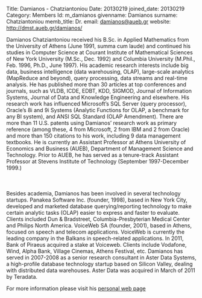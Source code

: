 Title: Damianos - Chatziantoniou
Date: 20130219
joined_date: 20130219
Category: Members 
Id: m_damianos
givenname: Damianos
surname: Chatziantoniou
memb_title: Dr.
email: damianos@aueb.gr
website: http://dmst.aueb.gr/damianos/
<p>
Damianos Chatziantoniou received his B.Sc. in Applied Mathematics from the University of 
Athens (June 1991, summa cum laude) and continued his studies in Computer Science at 
Courant Institute of Mathematical Sciences of New York University (M.Sc., Dec. 1992) and 
Columbia University (M.Phil., Feb. 1996, Ph.D., June 1997). His academic research interests
include big data, business intelligence (data warehousing, OLAP), large-scale analytics
(MapReduce and beyond), query processing, data streams and real-time analysis. He has 
published more than 30 articles at top conferences and journals, such as VLDB, ICDE, EDBT, 
KDD, SIGMOD, Journal of Information Systems, Journal of Data and Knowledge Engineering and 
elsewhere. His research work has influenced Microsoft’s SQL Server (query processor), 
Oracle’s 8i and 9i Systems (Analytic Functions for OLAP, a benchmark for any BI system), and 
ANSI SQL Standard (OLAP Amendment). There are more than 11 U.S. patents using Damianos’ research 
work as primary reference (among these, 4 from Microsoft, 2 from IBM and 2 from Oracle) and 
more than 150 citations to his work, including 9 data management textbooks.  He is currently 
an Assistant Professor at Athens University of Economics and Business (AUEB), Department of 
Management Science and Technology. Prior to AUEB, he has served as a tenure-track Assistant 
Professor at Stevens Institute of Technology (September 1997-December 1999.) 
<BR></BR><BR></BR>
Besides academia, Damianos has been involved in several technology startups. Panakea Software 
Inc. (founder, 1998), based in New York City, developed and marketed database querying/reporting 
technology to make certain analytic tasks (OLAP) easier to express and faster to evaluate. Clients 
included Dun &amp; Bradstreet, Columbia-Presbyterian Medical Center and Philips North America. 
VoiceWeb SA (founder, 2001), based in Athens, focused on speech and telecom applications. VoiceWeb is 
currently the leading company in the Balkans in speech-related applications. In 2011, Bank of Piraeus 
acquired a stake at Voiceweb. Clients include Vodafone, Wind, Alpha Bank, Village Cinemas, Athens 
Festival, etc. Damianos has served in 2007-2008 as a senior research consultant in Aster Data 
Systems, a high-profile database technology startup based on Silicon Valley, dealing with distributed data
warehouses. Aster Data was acquired in March of 2011 by Teradata.
</p>
<p>For more information please visit his	
<a href="http://dmst.aueb.gr/damianos/">personal web page</a>
</p>